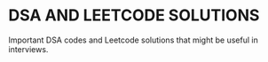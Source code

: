 # DSA AND LEETCODE SOLUTIONS
Important DSA codes and Leetcode solutions that might be useful in interviews.
